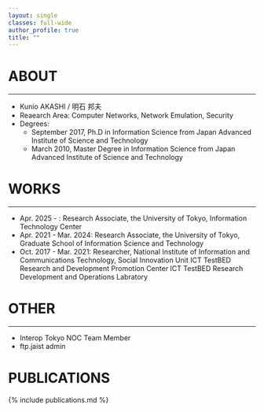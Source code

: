```yaml
---
layout: single
classes: full-wide
author_profile: true
title: ""
---
```


# ABOUT
* * *
- Kunio AKASHI / 明石 邦夫
- Reaearch Area: Computer Networks, Network Emulation, Security
- Degrees:
  - September 2017, Ph.D in Information Science from Japan Advanced Institute of Science and Technology
  - March 2010, Master Degree in Information Science from Japan Advanced Institute of Science and Technology

# WORKS
* * *
- Apr. 2025 - : Research Associate, the University of Tokyo, Information Technology Center
- Apr. 2021 - Mar. 2024: Research Associate, the University of Tokyo, Graduate School of Information Science and Technology
- Oct. 2017 - Mar. 2021: Researcher, National Institute of Information and Communications Technology, Social Innovation Unit ICT TestBED Research and Development Promotion Center ICT TestBED Research Development and Operations Labratory

# OTHER
* * *
- Interop Tokyo NOC Team Member
- ftp.jaist admin

# PUBLICATIONS

{% include publications.md %}
